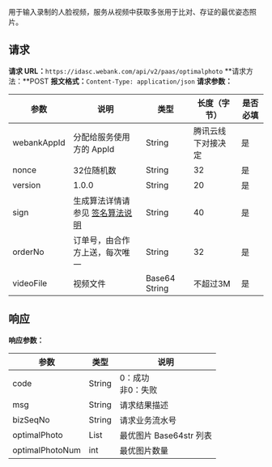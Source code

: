 用于输入录制的人脸视频，服务从视频中获取多张用于比对、存证的最优姿态照片。
## 请求
**请求 URL：**`https://idasc.webank.com/api/v2/paas/optimalphoto`
**请求方法：**POST
**报文格式：**`Content-Type: application/json`
**请求参数：**

|参数	|说明	|类型	|长度（字节）	|是否必填|
|-|-|-|-|-|
|webankAppId|	分配给服务使用方的 AppId|	String|	腾讯云线下对接决定|	是|
|nonce|	32位随机数	|String|	32|	是|
|version	|1.0.0|	String|	20	|是|
|sign	|生成算法详情请参见 [签名算法说明](https://cloud.tencent.com/document/product/655/13817)	|String	|40	|是|
|orderNo|	订单号，由合作方上送，每次唯一	|String|	32	|是|
|videoFile	|视频文件	|Base64 String	|不超过3M|	是|

## 响应
**响应参数：**

|参数|	类型|	说明|
|-|-|-|
|code|	String|	0：成功<br>非0：失败|
|msg|	String|	请求结果描述|
|bizSeqNo	|String	|请求业务流水号|
|optimalPhoto|	List	|最优图片 Base64str 列表|
|optimalPhotoNum	|int	|最优图片数量|